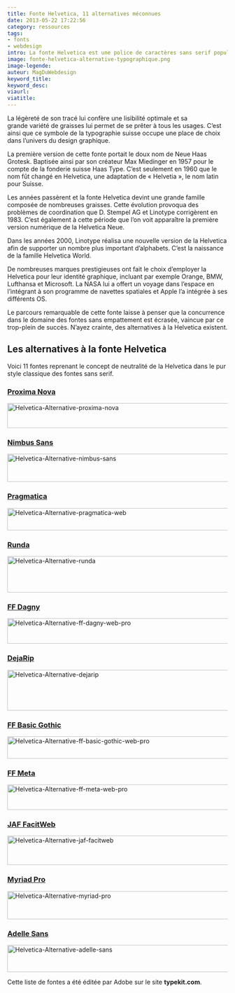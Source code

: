 ```yaml
---
title: Fonte Helvetica, 11 alternatives méconnues
date: 2013-05-22 17:22:56
category: ressources
tags:
- fonts
- webdesign
intro: La fonte Helvetica est une police de caractères sans serif populaire dans le monde entier. Les graphistes et les typographes lui louent des propriétés qu'aucune autre fonte ne peut égaler.
image: fonte-helvetica-alternative-typographique.png
image-legende:
auteur: MagDuWebdesign
keyword_title:
keyword_desc:
viaurl:
viatitle:
---
```


<p>La légèreté de son tracé lui&nbsp;confère&nbsp;une lisibilité optimale et sa grande&nbsp;variété&nbsp;de graisses lui permet de se prêter à tous les usages. C’est ainsi que ce symbole de la typographie suisse occupe une place de choix dans l’univers du design graphique.</p>
<p>La première version de cette fonte portait le doux nom de&nbsp;Neue Haas Grotesk. Baptisée ainsi par son créateur Max Miedinger&nbsp;en 1957 pour le compte de&nbsp;la fonderie suisse Haas Type. C’est seulement en 1960 que le nom fût changé en Helvetica, une adaptation de «&nbsp;Helvetia&nbsp;», le nom latin pour Suisse.</p>
<p>Les années passèrent et la fonte Helvetica devint une grande famille composée de nombreuses graisses. Cette évolution provoqua des problèmes de coordination que&nbsp;D. Stempel AG et Linotype corrigèrent en 1983. C’est également à cette période que l’on voit apparaître la première version numérique de la Helvetica&nbsp;Neue.</p>
<p>Dans les années 2000, Linotype réalisa une nouvelle version de la Helvetica afin de supporter un nombre plus important d’alphabets. C’est la naissance de la famille Helvetica World.</p>
<p>De nombreuses marques prestigieuses ont fait le choix d’employer la Helvetica pour leur identité graphique, incluant par exemple Orange, BMW, Lufthansa et Microsoft. La NASA lui a offert un voyage dans l’espace en l’intégrant à son programme de navettes spatiales et Apple l’a intégrée à ses différents OS.</p>
<p>Le parcours remarquable de cette fonte laisse à penser que la concurrence dans le domaine des fontes sans empattement est écrasée, vaincue par ce trop-plein de succès. N’ayez crainte, des alternatives à la Helvetica existent.</p>
<h2>Les alternatives à la fonte Helvetica</h2>
<p>Voici 11 fontes reprenant le concept de neutralité de la Helvetica dans le pur style classique des fontes sans serif.</p>
<h3><a href="https://typekit.com/fonts/proxima-nova" target="_blank" data-bind="attr: { href: '/fonts/' + slug() }, text: name">Proxima Nova</a></h3>
<p><img class="alignnone size-full wp-image-5362" title="Helvetica-Alternative-proxima-nova" src="https://s3-eu-west-1.amazonaws.com/mdw-img/large/Helvetica-Alternative-proxima-nova.jpg" alt="Helvetica-Alternative-proxima-nova" width="555" height="57"></p>
<h3><a href="https://typekit.com/fonts/nimbus-sans" target="_blank" data-bind="attr: { href: '/fonts/' + slug() }, text: name">Nimbus Sans</a></h3>
<p><img class="alignnone size-full wp-image-5360" title="Helvetica-Alternative-nimbus-sans" src="https://s3-eu-west-1.amazonaws.com/mdw-img/large/Helvetica-Alternative-nimbus-sans.jpg" alt="Helvetica-Alternative-nimbus-sans" width="555" height="64"></p>
<h3><a href="https://typekit.com/fonts/pragmatica-web" target="_blank" data-bind="attr: { href: '/fonts/' + slug() }, text: name">Pragmatica</a></h3>
<p><img class="alignnone size-full wp-image-5361" title="Helvetica-Alternative-pragmatica-web" src="https://s3-eu-west-1.amazonaws.com/mdw-img/large/Helvetica-Alternative-pragmatica-web.jpg" alt="Helvetica-Alternative-pragmatica-web" width="555" height="51"></p>
<h3><a href="https://typekit.com/fonts/runda" data-bind="attr: { href: '/fonts/' + slug() }, text: name">Runda</a></h3>
<p><img class="alignnone size-full wp-image-5363" title="Helvetica-Alternative-runda" src="https://s3-eu-west-1.amazonaws.com/mdw-img/large/Helvetica-Alternative-runda.jpg" alt="Helvetica-Alternative-runda" width="555" height="83"></p>
<h3><a href="https://typekit.com/fonts/ff-dagny-web-pro" target="_blank" data-bind="attr: { href: '/fonts/' + slug() }, text: name">FF Dagny</a></h3>
<p><img class="alignnone size-full wp-image-5356" title="Helvetica-Alternative-ff-dagny-web-pro" src="https://s3-eu-west-1.amazonaws.com/mdw-img/large/Helvetica-Alternative-ff-dagny-web-pro.jpg" alt="Helvetica-Alternative-ff-dagny-web-pro" width="555" height="58"></p>
<h3><a href="https://typekit.com/fonts/dejarip" target="_blank" data-bind="attr: { href: '/fonts/' + slug() }, text: name">DejaRip</a></h3>
<p><img class="alignnone size-full wp-image-5354" title="Helvetica-Alternative-dejarip" src="https://s3-eu-west-1.amazonaws.com/mdw-img/large/Helvetica-Alternative-dejarip.jpg" alt="Helvetica-Alternative-dejarip" width="555" height="93"></p>
<h3><a href="https://typekit.com/fonts/ff-basic-gothic-web-pro" target="_blank" data-bind="attr: { href: '/fonts/' + slug() }, text: name">FF Basic Gothic</a></h3>
<p><img class="alignnone size-full wp-image-5355" title="Helvetica-Alternative-ff-basic-gothic-web-pro" src="https://s3-eu-west-1.amazonaws.com/mdw-img/large/Helvetica-Alternative-ff-basic-gothic-web-pro.jpg" alt="Helvetica-Alternative-ff-basic-gothic-web-pro" width="555" height="51"></p>
<h3><a href="https://typekit.com/fonts/ff-meta-web-pro" target="_blank" data-bind="attr: { href: '/fonts/' + slug() }, text: name">FF Meta</a></h3>
<p><img class="alignnone size-full wp-image-5357" title="Helvetica-Alternative-ff-meta-web-pro" src="https://s3-eu-west-1.amazonaws.com/mdw-img/large/Helvetica-Alternative-ff-meta-web-pro.jpg" alt="Helvetica-Alternative-ff-meta-web-pro" width="555" height="58"></p>
<h3><a href="https://typekit.com/fonts/jaf-facitweb" target="_blank" data-bind="attr: { href: '/fonts/' + slug() }, text: name">JAF FacitWeb</a></h3>
<p><img class="alignnone size-full wp-image-5358" title="Helvetica-Alternative-jaf-facitweb" src="https://s3-eu-west-1.amazonaws.com/mdw-img/large/Helvetica-Alternative-jaf-facitweb.jpg" alt="Helvetica-Alternative-jaf-facitweb" width="555" height="67"></p>
<h3><a href="https://typekit.com/fonts/myriad-pro" target="_blank" data-bind="attr: { href: '/fonts/' + slug() }, text: name">Myriad Pro</a></h3>
<p><img class="alignnone size-full wp-image-5359" title="Helvetica-Alternative-myriad-pro" src="https://s3-eu-west-1.amazonaws.com/mdw-img/large/Helvetica-Alternative-myriad-pro.jpg" alt="Helvetica-Alternative-myriad-pro" width="555" height="64"></p>
<h3><a href="https://typekit.com/fonts/adelle-sans" target="_blank" data-bind="attr: { href: '/fonts/' + slug() }, text: name">Adelle Sans</a></h3>
<p><img class="alignnone size-full wp-image-5353" title="Helvetica-Alternative-adelle-sans" src="https://s3-eu-west-1.amazonaws.com/mdw-img/large/Helvetica-Alternative-adelle-sans.jpg" alt="Helvetica-Alternative-adelle-sans" width="555" height="62"></p>
<p>Cette liste de fontes a été éditée par Adobe sur le site <strong>typekit.com</strong>.</p>